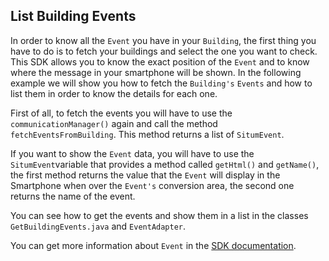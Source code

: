 ## <a name="buildingevents"></a> List Building Events
In order to know all the `Event` you have in your `Building`, the first thing you have to do is to fetch your buildings and select the one you want to check. This SDK allows you to know the exact position of the `Event` and to know where the message in your smartphone will be shown. In the following example we will show you how to fetch the `Building's` `Events` and how to list them in order to know the details for each one.

First of all, to fetch the events you will have to use the `communicationManager()` again and call the method `fetchEventsFromBuilding`. This method returns a list of `SitumEvent`.

If you want to show the `Event` data, you will have to use the `SitumEvent`variable that provides a method called `getHtml()` and `getName()`, the first method returns the value that the `Event` will display in the Smartphone when over the `Event's` conversion area, the second one returns the name of the event.

You can see how to get the events and show them in a list in the classes `GetBuildingEvents.java` and `EventAdapter`.

You can get more information about `Event` in the [SDK documentation](http://developers.situm.es/sdk_documentation/android/javadoc/2.31.3/).
